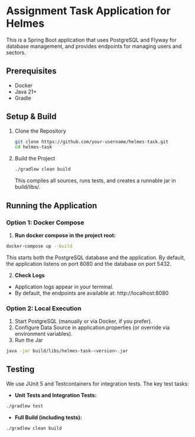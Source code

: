 # Assignment Task Application for Helmes

This is a Spring Boot application that uses PostgreSQL and Flyway for database management, and provides endpoints for managing users and sectors.

## Prerequisites

* Docker
* Java 21+
* Gradle

## Setup & Build

1. Clone the Repository
   ``` bash
   git clone https://github.com/your-username/helmes-task.git
   cd helmes-task
   ```
2. Build the Project
    ``` bash
    ./gradlew clean build
    ```
   This compiles all sources, runs tests, and creates a runnable jar in build/libs/.

## Running the Application

### Option 1: Docker Compose
1. **Run docker compose in the project root:**

``` bash
docker-compose up --build
```
This starts both the PostgreSQL database and the application. By default, the application listens on port 8080 and the database on port 5432.

2. **Check Logs**

* Application logs appear in your terminal.
* By default, the endpoints are available at: http://localhost:8080

### Option 2: Local Execution
1. Start PostgreSQL (manually or via Docker, if you prefer).
2. Configure Data Source in application.properties (or override via environment variables).
3. Run the Jar
```bash
java -jar build/libs/helmes-task-<version>.jar
```
## Testing
We use JUnit 5 and Testcontainers for integration tests. The key test tasks:

* **Unit Tests and Integration Tests:**

```bash
./gradlew test
```

* **Full Build (including tests):**

```bash
./gradlew clean build
```
